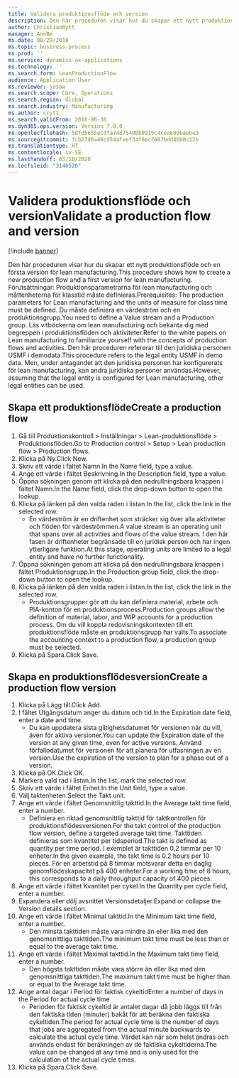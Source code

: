 ```yaml
---
title: Validera produktionsflöde och version
description: Den här proceduren visar hur du skapar ett nytt produktionsflöde och en första version för lean manufacturing.
author: ChristianRytt
manager: AnnBe
ms.date: 08/29/2018
ms.topic: business-process
ms.prod: ''
ms.service: dynamics-ax-applications
ms.technology: ''
ms.search.form: LeanProductionFlow
audience: Application User
ms.reviewer: josaw
ms.search.scope: Core, Operations
ms.search.region: Global
ms.search.industry: Manufacturing
ms.author: crytt
ms.search.validFrom: 2016-06-30
ms.dyn365.ops.version: Version 7.0.0
ms.openlocfilehash: 5dfd5655ecdfa74d75490b0915c4cea609baebe3
ms.sourcegitcommit: fcb27d6a46cd544feef34f6ec7607bdd46b0c12b
ms.translationtype: HT
ms.contentlocale: sv-SE
ms.lasthandoff: 03/18/2020
ms.locfileid: "3146520"
---
```

# <a name="validate-a-production-flow-and-version"></a><span data-ttu-id="e55e6-103">Validera produktionsflöde och version</span><span class="sxs-lookup"><span data-stu-id="e55e6-103">Validate a production flow and version</span></span>

[!include [banner](../../includes/banner.md)]

<span data-ttu-id="e55e6-104">Den här proceduren visar hur du skapar ett nytt produktionsflöde och en första version för lean manufacturing.</span><span class="sxs-lookup"><span data-stu-id="e55e6-104">This procedure shows how to create a new production flow and a first version for lean manufacturing.</span></span> <span data-ttu-id="e55e6-105">Förutsättningar: Produktionsparametrarna för lean manufacturing och måttenheterna för klasstid måste definieras.</span><span class="sxs-lookup"><span data-stu-id="e55e6-105">Prerequisites: The production parameters for Lean manufacturing and the units of measure for class time must be defined.</span></span> <span data-ttu-id="e55e6-106">Du måste definiera en värdeström och en produktionsgrupp.</span><span class="sxs-lookup"><span data-stu-id="e55e6-106">You need to define a Value stream and a Production group.</span></span> <span data-ttu-id="e55e6-107">Läs vitböckerna om lean manufacturing och bekanta dig med begreppen i produktionsflöden och aktiviteter.</span><span class="sxs-lookup"><span data-stu-id="e55e6-107">Refer to the white papers on Lean manufacturing to familiarize yourself with the concepts of production flows and activities.</span></span> <span data-ttu-id="e55e6-108">Den här proceduren refererar till den juridiska personen USMF i demodata.</span><span class="sxs-lookup"><span data-stu-id="e55e6-108">This procedure refers to the legal entity USMF in demo data.</span></span> <span data-ttu-id="e55e6-109">Men, under antagandet att den juridiska personen har konfigurerats för lean manufacturing, kan andra juridiska personer användas.</span><span class="sxs-lookup"><span data-stu-id="e55e6-109">However, assuming that the legal entity is configured for Lean manufacturing, other legal entities can be used.</span></span>


## <a name="create-a-production-flow"></a><span data-ttu-id="e55e6-110">Skapa ett produktionsflöde</span><span class="sxs-lookup"><span data-stu-id="e55e6-110">Create a production flow</span></span>
1. <span data-ttu-id="e55e6-111">Gå till Produktionskontroll > Inställningar > Lean-produktionsflöde > Produktionsflöden.</span><span class="sxs-lookup"><span data-stu-id="e55e6-111">Go to Production control > Setup > Lean production flow > Production flows.</span></span>
2. <span data-ttu-id="e55e6-112">Klicka på Ny.</span><span class="sxs-lookup"><span data-stu-id="e55e6-112">Click New.</span></span>
3. <span data-ttu-id="e55e6-113">Skriv ett värde i fältet Namn.</span><span class="sxs-lookup"><span data-stu-id="e55e6-113">In the Name field, type a value.</span></span>
4. <span data-ttu-id="e55e6-114">Ange ett värde i fältet Beskrivning.</span><span class="sxs-lookup"><span data-stu-id="e55e6-114">In the Description field, type a value.</span></span>
5. <span data-ttu-id="e55e6-115">Öppna sökningen genom att klicka på den nedrullningsbara knappen i fältet Namn.</span><span class="sxs-lookup"><span data-stu-id="e55e6-115">In the Name field, click the drop-down button to open the lookup.</span></span>
6. <span data-ttu-id="e55e6-116">Klicka på länken på den valda raden i listan.</span><span class="sxs-lookup"><span data-stu-id="e55e6-116">In the list, click the link in the selected row.</span></span>
    * <span data-ttu-id="e55e6-117">En värdeström är en driftenhet som sträcker sig över alla aktiviteter och flöden för värdeströmmen.</span><span class="sxs-lookup"><span data-stu-id="e55e6-117">A value stream is an operating unit that spans over all activities and flows of the value stream.</span></span>   <span data-ttu-id="e55e6-118">I den här fasen är driftenheter begränsade till en juridisk person och har ingen ytterligare funktion.</span><span class="sxs-lookup"><span data-stu-id="e55e6-118">At this stage, operating units are limited to a legal entity and have no further functionality.</span></span>  
7. <span data-ttu-id="e55e6-119">Öppna sökningen genom att klicka på den nedrullningsbara knappen i fältet Produktionsgrupp.</span><span class="sxs-lookup"><span data-stu-id="e55e6-119">In the Production group field, click the drop-down button to open the lookup.</span></span>
8. <span data-ttu-id="e55e6-120">Klicka på länken på den valda raden i listan.</span><span class="sxs-lookup"><span data-stu-id="e55e6-120">In the list, click the link in the selected row.</span></span>
    * <span data-ttu-id="e55e6-121">Produktionsgrupper gör att du kan definiera material, arbete och PIA-konton för en produktionsprocess.</span><span class="sxs-lookup"><span data-stu-id="e55e6-121">Production groups allow the definition of material, labor, and WIP accounts for a production process.</span></span> <span data-ttu-id="e55e6-122">Om du vill koppla redovisningskontexten till ett produktionsflöde måste en produktionsgrupp har valts.</span><span class="sxs-lookup"><span data-stu-id="e55e6-122">To associate the accounting context to a production flow, a production group must be selected.</span></span>  
9. <span data-ttu-id="e55e6-123">Klicka på Spara.</span><span class="sxs-lookup"><span data-stu-id="e55e6-123">Click Save.</span></span>

## <a name="create-a-production-flow-version"></a><span data-ttu-id="e55e6-124">Skapa en produktionsflödesversion</span><span class="sxs-lookup"><span data-stu-id="e55e6-124">Create a production flow version</span></span>
1. <span data-ttu-id="e55e6-125">Klicka på Lägg till.</span><span class="sxs-lookup"><span data-stu-id="e55e6-125">Click Add.</span></span>
2. <span data-ttu-id="e55e6-126">I fältet Utgångsdatum anger du datum och tid.</span><span class="sxs-lookup"><span data-stu-id="e55e6-126">In the Expiration date field, enter a date and time.</span></span>
    * <span data-ttu-id="e55e6-127">Du kan uppdatera sista giltighetsdatumet för versionen när du vill, även för aktiva versioner.</span><span class="sxs-lookup"><span data-stu-id="e55e6-127">You can update the Expiration date of the version at any given time, even for active versions.</span></span> <span data-ttu-id="e55e6-128">Använd förfallodatumet för versionen för att planera för utfasningen av en version.</span><span class="sxs-lookup"><span data-stu-id="e55e6-128">Use the expiration of the version to plan for a phase out of a version.</span></span>  
3. <span data-ttu-id="e55e6-129">Klicka på OK.</span><span class="sxs-lookup"><span data-stu-id="e55e6-129">Click OK.</span></span>
4. <span data-ttu-id="e55e6-130">Markera vald rad i listan.</span><span class="sxs-lookup"><span data-stu-id="e55e6-130">In the list, mark the selected row.</span></span>
5. <span data-ttu-id="e55e6-131">Skriv ett värde i fältet Enhet.</span><span class="sxs-lookup"><span data-stu-id="e55e6-131">In the Unit field, type a value.</span></span>
6. <span data-ttu-id="e55e6-132">Välj taktenheten.</span><span class="sxs-lookup"><span data-stu-id="e55e6-132">Select the Takt unit.</span></span>
7. <span data-ttu-id="e55e6-133">Ange ett värde i fältet Genomsnittlig takttid.</span><span class="sxs-lookup"><span data-stu-id="e55e6-133">In the Average takt time field, enter a number.</span></span>
    * <span data-ttu-id="e55e6-134">Definiera en riktad genomsnittlig takttid för taktkontrollen för produktionsflödesversionen.</span><span class="sxs-lookup"><span data-stu-id="e55e6-134">For the takt control of the production flow version, define a targeted average takt time.</span></span>   <span data-ttu-id="e55e6-135">Takttiden definieras som kvantitet per tidsperiod.</span><span class="sxs-lookup"><span data-stu-id="e55e6-135">The takt is defined as quantity  per time period.</span></span>  <span data-ttu-id="e55e6-136">I exemplet är takttiden 0,2 timmar per 10 enheter.</span><span class="sxs-lookup"><span data-stu-id="e55e6-136">In the given example, the takt time is 0.2 hours per 10 pieces.</span></span> <span data-ttu-id="e55e6-137">För en arbetstid på 8 timmar motsvarar detta en daglig genomflödeskapacitet på 400 enheter.</span><span class="sxs-lookup"><span data-stu-id="e55e6-137">For a working time of 8 hours, this corresponds to a daily throughput capacity of 400 pieces.</span></span>  
8. <span data-ttu-id="e55e6-138">Ange ett värde i fältet Kvantitet per cykel.</span><span class="sxs-lookup"><span data-stu-id="e55e6-138">In the Quantity per cycle field, enter a number.</span></span>
9. <span data-ttu-id="e55e6-139">Expandera eller dölj avsnittet Versionsdetaljer.</span><span class="sxs-lookup"><span data-stu-id="e55e6-139">Expand or collapse the Version details section.</span></span>
10. <span data-ttu-id="e55e6-140">Ange ett värde i fältet Minimal takttid.</span><span class="sxs-lookup"><span data-stu-id="e55e6-140">In the Minimum takt time field, enter a number.</span></span>
    * <span data-ttu-id="e55e6-141">Den minsta takttiden måste vara mindre än eller lika med den genomsnittliga takttiden.</span><span class="sxs-lookup"><span data-stu-id="e55e6-141">The minimum takt time must be less than or equal to the average takt time.</span></span>  
11. <span data-ttu-id="e55e6-142">Ange ett värde i fältet Maximal takttid.</span><span class="sxs-lookup"><span data-stu-id="e55e6-142">In the Maximum takt time field, enter a number.</span></span>
    * <span data-ttu-id="e55e6-143">Den högsta takttiden måste vara större än eller lika med den genomsnittliga takttiden.</span><span class="sxs-lookup"><span data-stu-id="e55e6-143">The maximum takt time must be higher than or equal to the Average takt time.</span></span>  
12. <span data-ttu-id="e55e6-144">Ange antal dagar i Period för faktisk cykeltid</span><span class="sxs-lookup"><span data-stu-id="e55e6-144">Enter a number of days in the Period for actual cycle time</span></span>
    * <span data-ttu-id="e55e6-145">Perioden för faktisk cykeltid är antalet dagar då jobb läggs till från den faktiska tiden (minuter) bakåt för att beräkna den faktiska cykeltiden.</span><span class="sxs-lookup"><span data-stu-id="e55e6-145">The period for actual cycle time is the number of days that jobs are aggregated from the actual minute backwards to calculate the actual cycle time.</span></span> <span data-ttu-id="e55e6-146">Värdet kan när som helst ändras och används endast för beräkningen av de faktiska cykeltiderna.</span><span class="sxs-lookup"><span data-stu-id="e55e6-146">The value can be changed at any time and is only used for the calculation of the actual cycle times.</span></span>  
13. <span data-ttu-id="e55e6-147">Klicka på Spara.</span><span class="sxs-lookup"><span data-stu-id="e55e6-147">Click Save.</span></span>


